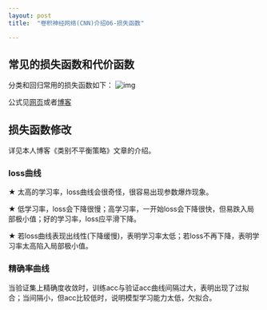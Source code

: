 ```yaml
---
layout: post
title:  "卷积神经网络(CNN)介绍06-损失函数"

---
```


## 常见的损失函数和代价函数

分类和回归常用的损失函数如下：
![img]({{site.url}}/images/CNN/loss.jpg)

公式见[网页](https://www.cnblogs.com/lliuye/p/9549881.html)或者[博客](https://blog.csdn.net/u010976453/article/details/78488279)

## 损失函数修改
详见本人博客《类别不平衡策略》文章的介绍。

### loss曲线

★ 太高的学习率，loss曲线会很奇怪，很容易出现参数爆炸现象。

★ 低学习率，loss会下降很慢；高学习率，一开始loss会下降很快，但易跌入局部极小值；好的学习率，loss应平滑下降。

★ 若loss曲线表现出线性(下降缓慢)，表明学习率太低；若loss不再下降，表明学习率太高陷入局部极小值。

### 精确率曲线

当验证集上精确度收敛时，训练acc与验证acc曲线间隔过大，表明出现了过拟合；当间隔小，但acc比较低时，说明模型学习能力太低，欠拟合。